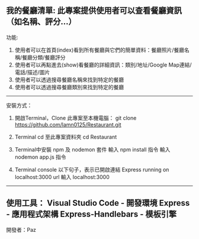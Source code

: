 我的餐廳清單:
此專案提供使用者可以查看餐廳資訊（如名稱、評分...）
----------------------------
功能:
1. 使用者可以在首頁(index)看到所有餐廳與它們的簡單資料：餐廳照片/餐廳名稱/餐廳分類/餐廳評分
2. 使用者可以再點進去(show)看餐廳的詳細資訊：類別/地址/Google Map連結/電話/描述/圖片
3. 使用者可以透過搜尋餐廳名稱來找到特定的餐廳
4. 使用者可以透過搜尋餐廳類別來找到特定的餐廳
----------------------------
安裝方式：
1. 開啟Terminal，Clone 此專案至本機電腦：
git clone https://github.com/lamn0125/Restaurant.git

2. Terminal cd 至此專案資料夾
cd Restaurant

3. Terminal中安裝 npm 及 nodemon 套件
輸入 npm install 指令
輸入 nodemon app.js 指令

4. Terminal console 以下句子，表示已開啟連結
Express running on localhost:3000
url 輸入 localhost:3000
----------------------------
使用工具：
Visual Studio Code - 開發環境
Express - 應用程式架構
Express-Handlebars - 模板引擎
----------------------------
開發者：Paz
